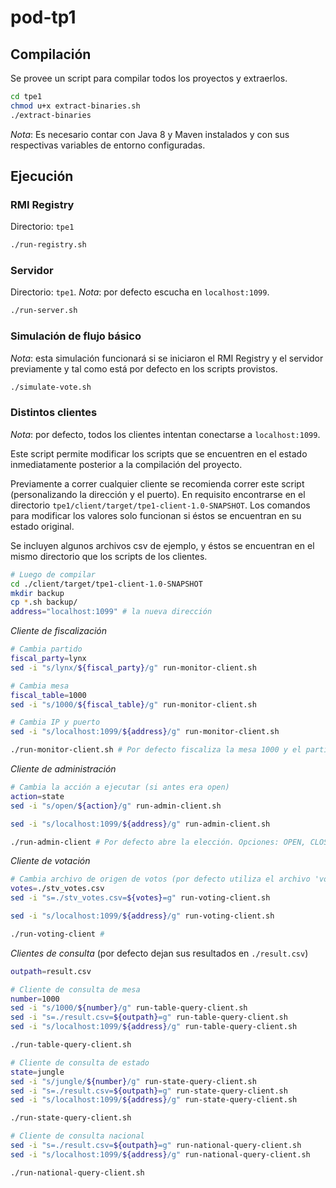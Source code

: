 # pod-tp1

## Compilación

Se provee un script para compilar todos los proyectos y extraerlos. 
```bash
cd tpe1
chmod u+x extract-binaries.sh
./extract-binaries
```

*Nota*: Es necesario contar con Java 8 y Maven instalados y con sus respectivas variables de entorno configuradas.

## Ejecución

### RMI Registry
Directorio: `tpe1`
```bash
./run-registry.sh
```

### Servidor
Directorio: `tpe1`.
*Nota*: por defecto escucha en `localhost:1099`.

```bash
./run-server.sh
```

### Simulación de flujo básico
*Nota*: esta simulación funcionará si se iniciaron el RMI Registry y el servidor previamente y tal como está por defecto en los scripts provistos.
```bash
./simulate-vote.sh
```

### Distintos clientes
*Nota*: por defecto, todos los clientes intentan conectarse a `localhost:1099`.

Este script permite modificar los scripts que se encuentren en el estado inmediatamente posterior a la compilación del proyecto.

Previamente a correr cualquier cliente se recomienda correr este script (personalizando la dirección y el puerto). En requisito encontrarse en el directorio `tpe1/client/target/tpe1-client-1.0-SNAPSHOT`. Los comandos para modificar los valores solo funcionan si éstos se encuentran en su estado original.

Se incluyen algunos archivos csv de ejemplo, y éstos se encuentran en el mismo directorio que los scripts de los clientes.
```bash
# Luego de compilar
cd ./client/target/tpe1-client-1.0-SNAPSHOT
mkdir backup
cp *.sh backup/
address="localhost:1099" # la nueva dirección
```

*Cliente de fiscalización*
```bash
# Cambia partido
fiscal_party=lynx
sed -i "s/lynx/${fiscal_party}/g" run-monitor-client.sh

# Cambia mesa
fiscal_table=1000
sed -i "s/1000/${fiscal_table}/g" run-monitor-client.sh

# Cambia IP y puerto
sed -i "s/localhost:1099/${address}/g" run-monitor-client.sh

./run-monitor-client.sh # Por defecto fiscaliza la mesa 1000 y el partido LYNX
```

*Cliente de administración*
```bash
# Cambia la acción a ejecutar (si antes era open)
action=state
sed -i "s/open/${action}/g" run-admin-client.sh

sed -i "s/localhost:1099/${address}/g" run-admin-client.sh

./run-admin-client # Por defecto abre la elección. Opciones: OPEN, CLOSE, STATE
```

*Cliente de votación*
```bash
# Cambia archivo de origen de votos (por defecto utiliza el archivo 'votes.csv')
votes=./stv_votes.csv
sed -i "s=./stv_votes.csv=${votes}=g" run-voting-client.sh

sed -i "s/localhost:1099/${address}/g" run-voting-client.sh

./run-voting-client # 
```

*Clientes de consulta*
(por defecto dejan sus resultados en `./result.csv`)
```bash
outpath=result.csv

# Cliente de consulta de mesa
number=1000
sed -i "s/1000/${number}/g" run-table-query-client.sh
sed -i "s=./result.csv=${outpath}=g" run-table-query-client.sh
sed -i "s/localhost:1099/${address}/g" run-table-query-client.sh

./run-table-query-client.sh

# Cliente de consulta de estado
state=jungle
sed -i "s/jungle/${number}/g" run-state-query-client.sh
sed -i "s=./result.csv=${outpath}=g" run-state-query-client.sh
sed -i "s/localhost:1099/${address}/g" run-state-query-client.sh

./run-state-query-client.sh

# Cliente de consulta nacional
sed -i "s=./result.csv=${outpath}=g" run-national-query-client.sh
sed -i "s/localhost:1099/${address}/g" run-national-query-client.sh

./run-national-query-client.sh
```
